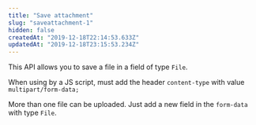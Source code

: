 ```yaml
---
title: "Save attachment"
slug: "saveattachment-1"
hidden: false
createdAt: "2019-12-18T22:14:53.633Z"
updatedAt: "2019-12-18T23:15:53.234Z"
---
```

This API allows you to save a file in a field of type `File`.

When using by a JS script, must add the header `content-type` with value `multipart/form-data;`

More than one file can be uploaded. Just add a new field in the `form-data` with type `File`.